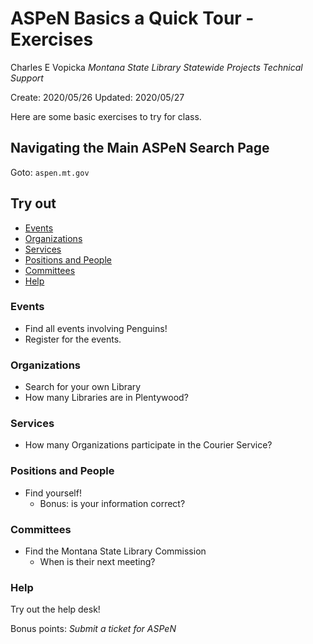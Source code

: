 # ASPeN Basics a Quick Tour - Exercises <!-- omit in toc -->

Charles E Vopicka
_Montana State Library_
_Statewide Projects Technical Support_

Create: 2020/05/26
Updated: 2020/05/27

Here are some basic exercises to try for class.

## Navigating the Main ASPeN Search Page <!-- omit in toc -->

Goto: `aspen.mt.gov`

## Try out <!-- omit in toc -->

- [Events](#events)
- [Organizations](#organizations)
- [Services](#services)
- [Positions and People](#positions-and-people)
- [Committees](#committees)
- [Help](#help)

### Events

- Find all events involving Penguins!
- Register for the events.

### Organizations

- Search for your own Library
- How many Libraries are in Plentywood?

### Services

- How many Organizations participate in the Courier Service?

### Positions and People

- Find yourself!
  - Bonus: is your information correct?

### Committees

- Find the Montana State Library Commission
  - When is their next meeting?

### Help

Try out the help desk!

Bonus points: _Submit a ticket for ASPeN_
